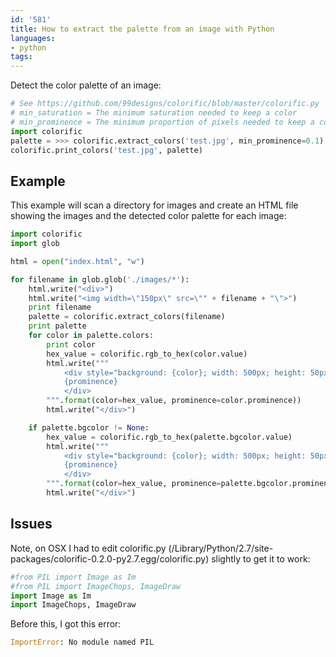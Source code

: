 ```yaml
---
id: '581'
title: How to extract the palette from an image with Python
languages:
- python
tags:
---
```

Detect the color palette of an image:


```python
# See https://github.com/99designs/colorific/blob/master/colorific.py
# min_saturation = The minimum saturation needed to keep a color
# min_prominence = The minimum proportion of pixels needed to keep a color
import colorific
palette = >>> colorific.extract_colors('test.jpg', min_prominence=0.1)
colorific.print_colors('test.jpg', palette)
```
    

Example
-------

This example will scan a directory for images and create an HTML file showing the images and the detected color palette for each image:


```python
import colorific
import glob

html = open("index.html", "w")

for filename in glob.glob('./images/*'):
    html.write("<div>")
    html.write("<img width=\"150px\" src=\"" + filename + "\">")
    print filename
    palette = colorific.extract_colors(filename)
    print palette
    for color in palette.colors:
        print color
        hex_value = colorific.rgb_to_hex(color.value)
        html.write("""
            <div style="background: {color}; width: 500px; height: 50px; color: white;">
            {prominence}
            </div>
        """.format(color=hex_value, prominence=color.prominence))
        html.write("</div>")

    if palette.bgcolor != None:
        hex_value = colorific.rgb_to_hex(palette.bgcolor.value)
        html.write("""
            <div style="background: {color}; width: 500px; height: 50px; color: white;">
            {prominence}
            </div>
        """.format(color=hex_value, prominence=palette.bgcolor.prominence))
        html.write("</div>")
```
    

Issues
------

Note, on OSX I had to edit colorific.py (/Library/Python/2.7/site-packages/colorific-0.2.0-py2.7.egg/colorific.py) slightly to get it to work:


```python
#from PIL import Image as Im
#from PIL import ImageChops, ImageDraw
import Image as Im
import ImageChops, ImageDraw
```
    

Before this, I got this error:


```python
ImportError: No module named PIL
```
    

